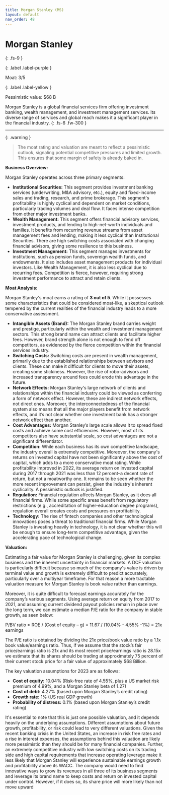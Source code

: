 ```yaml
---
title: Morgan Stanley (MS)
layout: default
nav_order: 48
---
```


# Morgan Stanley
{: .fs-9 }

{: .label .label-purple }

Moat: 3/5

{: .label .label-yellow }

Pessimistic value: $68 B

Morgan Stanley is a global financial services firm offering investment banking, wealth management, and investment management services.  Its diverse range of services and global reach makes it a significant player in the financial industry.
{: .fs-6 .fw-300 }

---

{: .warning } 
>The moat rating and valuation are meant to reflect a pessimistic outlook, signaling potential competitive pressures and limited growth. This ensures that some margin of safety is already baked in.

**Business Overview:**

Morgan Stanley operates across three primary segments:

* **Institutional Securities:** This segment provides investment banking services (underwriting, M&A advisory, etc.), equity and fixed-income sales and trading, research, and prime brokerage.  This segment's profitability is highly cyclical and dependent on market conditions, particularly trading volumes and deal flow.  It faces intense competition from other major investment banks.
* **Wealth Management:** This segment offers financial advisory services, investment products, and lending to high-net-worth individuals and families. It benefits from recurring revenue streams from asset management fees and lending, making it less cyclical than Institutional Securities. There are high switching costs associated with changing financial advisors, giving some resilience to this business.
* **Investment Management:** This segment manages investments for institutions, such as pension funds, sovereign wealth funds, and endowments. It also includes asset management products for individual investors. Like Wealth Management, it is also less cyclical due to recurring fees.  Competition is fierce, however, requiring strong investment performance to attract and retain clients.

**Moat Analysis:**

Morgan Stanley's moat earns a rating of **3 out of 5**. While it possesses some characteristics that could be considered moat-like, a skeptical outlook tempered by the current realities of the financial industry leads to a more conservative assessment.

* **Intangible Assets (Brand):**  The Morgan Stanley brand carries weight and prestige, particularly within the wealth and investment management sectors. This strong brand name can attract clients and facilitate higher fees.  However, brand strength alone is not enough to fend off competitors, as evidenced by the fierce competition within the financial services industry.
* **Switching Costs:**  Switching costs are present in wealth management, primarily due to the established relationships between advisors and clients.  These can make it difficult for clients to move their assets, creating some stickiness. However, the rise of robo-advisors and increased transparency around fees could erode this advantage in the future.
* **Network Effects:** Morgan Stanley's large network of clients and relationships within the financial industry could be viewed as conferring a form of network effect.  However, these are indirect network effects, not direct ones.  Moreover, the interconnectedness of the financial system also means that all the major players benefit from network effects, and it’s not clear whether one investment bank has a stronger network effect than another.
* **Cost Advantages:**  Morgan Stanley’s large scale allows it to spread fixed costs and achieve some cost efficiencies. However, most of its competitors also have substantial scale, so cost advantages are not a significant differentiator. 
* **Competition:** While each business has its own competitive landscape, the industry overall is extremely competitive.  Moreover, the company's returns on invested capital have not been significantly above the cost of capital, which adds to a more conservative moat rating.  While profitability improved in 2022, its average return on invested capital during 2017 through 2021 was less than 12 percent–a decent rate of return, but not a moatworthy one.  It remains to be seen whether the more recent improvement can persist, given the industry's inherent cyclicality.  A pessimistic outlook is justified.
* **Regulation:**  Financial regulation affects Morgan Stanley, as it does all financial firms. While some specific areas benefit from regulatory restrictions (e.g., accreditation of higher-education degree programs), regulation overall creates costs and pressures on profitability.
* **Technology:**  The rise of fintech companies and other technological innovations poses a threat to traditional financial firms.  While Morgan Stanley is investing heavily in technology, it is not clear whether this will be enough to ensure long-term competitive advantage, given the accelerating pace of technological change.

**Valuation:**

Estimating a fair value for Morgan Stanley is challenging, given its complex business and the inherent uncertainty in financial markets.  A DCF valuation is particularly difficult because so much of the company's value is driven by terminal value and growth is extremely difficult to predict accurately, particularly over a multiyear timeframe. For that reason a more tractable valuation measure for Morgan Stanley is book value rather than earnings.

Moreover, it is quite difficult to forecast earnings accurately for the company’s various segments.  Using average return on equity from 2017 to 2021, and assuming current dividend payout policies remain in place over the long term, we can estimate a median P/E ratio for the company in stable growth, as seen below:

P/BV ratio ≈ ROE / (Cost of equity – g)
 = 11.67 / (10.04% - 4.55% -1%) = 21x earnings

The P/E ratio is obtained by dividing the 21x price/book value ratio by a 1.1x book value/earnings ratio. Thus, if we assume that the stock’s fair price/earnings ratio is 21x and its most recent price/earnings ratio is 28.15x we estimate that its shares should be trading at approximately 75 percent of their current stock price for a fair value of approximately \$68 Billion.

The key valuation assumptions for 2023 are as follows:
* **Cost of equity:** 10.04% (Risk-free rate of 4.55%, plus a US market risk premium of 4.99%, and a Morgan Stanley beta of 1.27)
* **Cost of debt:** 4.27% (based upon Morgan Stanley’s credit rating)
* **Growth rate:** 1% (US real GDP growth)
* **Probability of distress:** 0.1% (based upon Morgan Stanley’s credit rating)

It's essential to note that this is just one possible valuation, and it depends heavily on the underlying assumptions.  Different assumptions about future growth, profitability, or risk could lead to very different valuations.  Given the recent banking crisis in the United States, an increase in risk free rates and a rise in interest expenses, the assumptions behind this valuation are likely more pessimistic than they should be for many financial companies. Further, an extremely competitive industry with low switching costs on its trading side and high capital requirements that increase operating leverage make it less likely that Morgan Stanley will experience sustainable earnings growth and profitability above its WACC. The company would need to find innovative ways to grow its revenues in all three of its business segments and leverage its brand name to keep costs and return on invested capital under control.  However, if it does so, its share price will more likely than not move upward